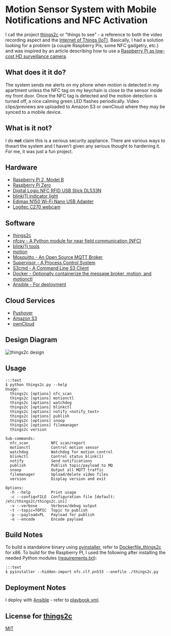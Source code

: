 # Motion Sensor System with Mobile Notifications and NFC Activation
I call the project [things2c](https://github.com/njgraham/things2c) or "things to see" - a reference to both the video recording aspect and the [Internet of Things (IoT)](https://en.wikipedia.org/wiki/Internet_of_Things).  Basically, I had a solution looking for a problem (a couple Raspberry Pis, some NFC gadgetry, etc.) and was inspired by an article describing how to use a [Raspberry Pi as low-cost HD surveillance camera](http://www.instructables.com/id/Raspberry-Pi-as-low-cost-HD-surveillance-camera/).

## What does it it do?
The system sends me alerts on my phone when motion is detected in my apartment unless the NFC tag on my keychain is close to the sensor inside my front door.  Once the NFC tag is detected and the motion detection is turned off, a nice calming green LED flashes periodically.  Video clips/previews are uploaded to Amazon S3 or ownCloud where they may be synced to a mobile device.

## What is it not?
I do **not** claim this is a serious security appliance.  There are various ways to thwart the system and I haven't given any serious thought to hardening it.  For me, it was just a fun project.

## Hardware
* [Raspberry Pi 2, Model B](https://www.raspberrypi.org/products/raspberry-pi-2-model-b/)
* [Raspberry Pi Zero](https://www.raspberrypi.org/products/raspberry-pi-zero/)
* [Digital Logic NFC RFID USB Stick DL533N](http://www.d-logic.net/nfc-rfid-reader-sdk/products/nfc-usb-stick-dl533n)
* [blink(1) indicator light](https://blink1.thingm.com/)
* [Edimax N150 Wi-Fi Nano USB Adapter](http://www.edimax.com/edimax/merchandise/merchandise_detail/data/edimax/global/wireless_adapters_n150/ew-7811un)
* [Logitec C270 webcam](http://www.logitech.com/en-us/product/hd-webcam-c270)

## Software
* [things2c](https://github.com/njgraham/things2c)
* [nfcpy - A Python module for near field communication (NFC)](https://nfcpy.readthedocs.org/en/latest/)
* [blink(1) tools](https://github.com/todbot/blink1)
* [motion](http://www.lavrsen.dk/foswiki/bin/view/Motion/WebHome)
* [Mosquitto - An Open Source MQTT Broker](http://mosquitto.org/)
* [Supervisor - A Process Control System](http://supervisord.org/)
* [S3cmd - A Command Line S3 Client](http://s3tools.org/s3cmd)
* [Docker - Optionally containerize the message broker, motion, and motionctl](https://www.docker.com/)
* [Ansible - For deployment](https://www.ansible.com/)

## Cloud Services
* [Pushover](https://pushover.net/)
* [Amazon S3](https://aws.amazon.com/s3/)
* [ownCloud](https://owncloud.org/)

## Design Diagram
![things2c design](https://github.com/njgraham/things2c/raw/master/design.png)

## Usage
    :::text
    $ python things2c.py --help
    Usage:
      things2c [options] nfc_scan
      things2c [options] motionctl
      things2c [options] watchdog
      things2c [options] blinkctl
      things2c [options] notify <notify_text>
      things2c [options] publish
      things2c [options] snoop
      things2c [options] filemanager
      things2c version

    Sub-commands:
      nfc_scan          NFC scan/report
      motionctl         Control motion sensor
      watchdog          Watchdog for motion control
      blinkctl          Control status blink(1)
      notify            Send notifications
      publish           Publish topic/payload to MQ
      snoop             Output all MQTT traffic
      filemanager       Upload/delete video files
      version           Display version and exit

    Options:
      -h --help         Print usage
      -c --config=FILE  Configuration file [default: /etc/things2c/things2c.ini]
      -v --verbose      Verbose/debug output
      -t --topic=TOPIC  Topic to publish
      -p --payload=PL   Payload for publish
      -e --encode       Encode payload
  
## Build Notes
To build a standalone binary using [pyinstaller](http://pythonhosted.org/PyInstaller), refer to [Dockerfile_things2c](https://raw.githubusercontent.com/njgraham/things2c/master/Dockerfile_things2c) for x86.  To build for the Raspberry PI, I used the following after installing the needed Python modules ([requirements.txt](https://raw.githubusercontent.com/njgraham/things2c/master/requirements.txt)):

    :::text
    $ pyinstaller --hidden-import nfc.clf.pn533 --onefile ./things2c.py

## Deployment Notes
I deploy with [Ansible](https://www.ansible.com/) - refer to [playbook.yml](https://raw.githubusercontent.com/njgraham/things2c/master/deployment/playbook.yml).

## License for [things2c](https://github.com/njgraham/things2c)
[MIT](https://opensource.org/licenses/MIT)
